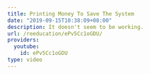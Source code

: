 ```yaml
---
title: Printing Money To Save The System
date: "2019-09-15T10:38:09+08:00"
description: It doesn't seem to be working.
url: /reeducation/ePv5Cc1oGDU/
providers:
  youtube:
    id: ePv5Cc1oGDU
type: video
---
```

